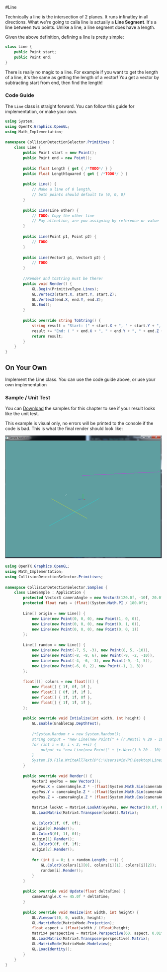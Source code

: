 #Line

Technically a line is the intersection of 2 planes. It runs infinatley in all directions. What we're going to calla  line is actually a __Line Segment__. It's a line between two points. Unlike a line, a line segment does have a length.

Given the above definition, defining a line is pretty simple:

```cs
class Line {
    public Point start;
    public Point end;
}
```

There is really no magic to a line. For example if you want to get the length of a line, it's the same as getting the length of a vector! You get a vector by subtracting start from end, then find the length!

### Code Guide

The ```Line``` class is straight forward. You can follow this guide for implementation, or make your own.

```cs
using System;
using OpenTK.Graphics.OpenGL;
using Math_Implementation;

namespace CollisionDetectionSelector.Primitives {
    class Line {
        public Point start = new Point();
        public Point end = new Point();

        public float Length { get { /*TODO*/ } }
        public float LengthSquared { get { /*TODO*/ } }

        public Line() {
            // Make a line of 0 length,
            // both points should default to (0, 0, 0)
        }

        public Line(Line other) {
            // TODO: Copy the other line
            // Pay attention, are you assigning by reference or value
        }

        public Line(Point p1, Point p2) {
            // TODO
        }

        public Line(Vector3 p1, Vector3 p2) {
            // TODO
        }

        //Render and toString must be there!
        public void Render() {
            GL.Begin(PrimitiveType.Lines);
            GL.Vertex3(start.X, start.Y, start.Z);
            GL.Vertex3(end.X, end.Y, end.Z);
            GL.End();
        }

        public override string ToString() {
            string result = "Start: (" + start.X + ", " + start.Y + ", " + start.Z + "), ";
            result += "End: ( " + end.X + ", " + end.Y + ", " + end.Z + ")";
            return result;
        }
    }
}
```


## On Your Own

Implement the Line class. You can use the code guide above, or use your own implementation

### Sample / Unit Test

You can [Download](../Samples/CollisionLine.rar) the samples for this chapter to see if your result looks like the unit test.

This example is visual only, no errors will be printed to the console if the code is bad. This is what the final render should look like:

![SAMPLE](lines_sample_01.png)

```cs
using OpenTK.Graphics.OpenGL;
using Math_Implementation;
using CollisionDetectionSelector.Primitives;

namespace CollisionDetectionSelector.Samples {
    class LineSample : Application {
        protected Vector3 cameraAngle = new Vector3(120.0f, -10f, 20.0f);
        protected float rads = (float)(System.Math.PI / 180.0f);

        Line[] origin = new Line[] {
            new Line(new Point(0, 0, 0), new Point(1, 0, 0)),
            new Line(new Point(0, 0, 0), new Point(0, 1, 0)),
            new Line(new Point(0, 0, 0), new Point(0, 0, 1))
        };

        Line[] random = new Line[] {
            new Line(new Point(-7, 5, -3), new Point(8, 5, -10)),
            new Line(new Point(-8, -8, 6), new Point(-9, -2, -10)),
            new Line(new Point(-4, -6, -3), new Point(-9, -1, 5)),
            new Line(new Point(-6, 0, 2), new Point(-1, 1, 3))
        };

        float[][] colors = new float[][] {
            new float[] { 1f, 0f, 1f },
            new float[] { 0f, 1f, 1f },
            new float[] { 1f, 1f, 0f },
            new float[] { 1f, 1f, 1f },
        };

        public override void Intialize(int width, int height) {
            GL.Enable(EnableCap.DepthTest);

            /*System.Random r = new System.Random();
            string output = "new Line(new Point(" + (r.Next() % 20 - 10) + ", " + (r.Next() % 20 - 10) + ", " + (r.Next() % 20 - 10) + "), new Point(" + (r.Next() % 20 - 10) + ", " + (r.Next() % 20 - 10) + ", " + (r.Next() % 20 - 10) + ")),\n";
            for (int i = 0; i < 3; ++i) {
                output += "new Line(new Point(" + (r.Next() % 20 - 10) + ", " + (r.Next() % 20 - 10) + ", " + (r.Next() % 20 - 10) + "), new Point(" + (r.Next() % 20 - 10) + ", " + (r.Next() % 20 - 10) + ", " + (r.Next() % 20 - 10) + ")),\n";
            }
            System.IO.File.WriteAllText(@"C:\Users\WinVPC\Desktop\Lines.txt", output);*/
        }

        public override void Render() {
            Vector3 eyePos = new Vector3();
            eyePos.X = cameraAngle.Z * -(float)System.Math.Sin(cameraAngle.X * rads * (float)System.Math.Cos(cameraAngle.Y * rads));
            eyePos.Y = cameraAngle.Z * -(float)System.Math.Sin(cameraAngle.Y * rads);
            eyePos.Z = -cameraAngle.Z * (float)System.Math.Cos(cameraAngle.X * rads * (float)System.Math.Cos(cameraAngle.Y * rads));

            Matrix4 lookAt = Matrix4.LookAt(eyePos, new Vector3(0.0f, 0.0f, 0.0f), new Vector3(0.0f, 1.0f, 0.0f));
            GL.LoadMatrix(Matrix4.Transpose(lookAt).Matrix);

            GL.Color3(1f, 0f, 0f);
            origin[0].Render();
            GL.Color3(0f, 1f, 0f);
            origin[1].Render();
            GL.Color3(0f, 0f, 1f);
            origin[2].Render();

            for (int i = 0; i < random.Length; ++i) {
                GL.Color3(colors[i][0], colors[i][1], colors[i][2]);
                random[i].Render();
            }
        }

        public override void Update(float deltaTime) {
            cameraAngle.X += 45.0f * deltaTime;
        }

        public override void Resize(int width, int height) {
            GL.Viewport(0, 0, width, height);
            GL.MatrixMode(MatrixMode.Projection);
            float aspect = (float)width / (float)height;
            Matrix4 perspective = Matrix4.Perspective(60, aspect, 0.01f, 1000.0f);
            GL.LoadMatrix(Matrix4.Transpose(perspective).Matrix);
            GL.MatrixMode(MatrixMode.Modelview);
            GL.LoadIdentity();
        }
    }
}
```